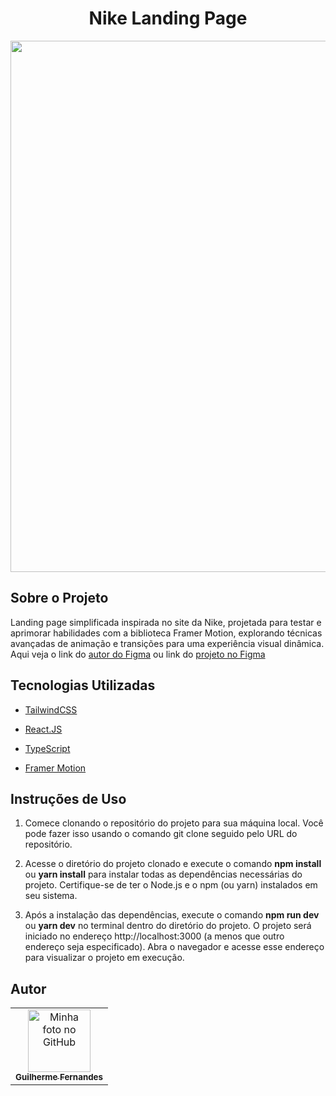 <h1 align="center">Nike Landing Page</h1>

<div align="center">
    <img src="https://github.com/user-attachments/assets/77393da3-cf28-4cb7-82c3-ce5f10bab717" width="850px"/>
</div>

## Sobre o Projeto

Landing page simplificada inspirada no site da Nike, projetada para testar e aprimorar habilidades com a biblioteca Framer Motion, explorando técnicas avançadas de animação e transições para uma experiência visual dinâmica. Aqui veja o link do <a href="https://www.figma.com/@irawan">autor do Figma</a> ou link do <a href="https://www.figma.com/file/dKRjB9bKCYlkFbDQ367g12/Nike-Website-Redesign-(Community)?type=design&node-id=1-2&t=UekFqrZ5uwHNfMMO-0">projeto no Figma</a>

## Tecnologias Utilizadas

- [TailwindCSS](https://tailwindcss.com/)

- [React.JS](https://react.dev/)

- [TypeScript](https://www.typescriptlang.org/)

- [Framer Motion](https://www.framer.com/motion/)

## Instruções de Uso

1. Comece clonando o repositório do projeto para sua máquina local. Você pode fazer isso usando o comando git clone seguido pelo URL do repositório.

2. Acesse o diretório do projeto clonado e execute o comando <strong>npm install</strong> ou <strong>yarn install</strong> para instalar todas as dependências necessárias do projeto. Certifique-se de ter o Node.js e o npm (ou yarn) instalados em seu sistema.

3. Após a instalação das dependências, execute o comando <strong>npm run dev</strong> ou <strong>yarn dev</strong> no terminal dentro do diretório do projeto. O projeto será iniciado no endereço http://localhost:3000 (a menos que outro endereço seja especificado). Abra o navegador e acesse esse endereço para visualizar o projeto em execução.

## Autor

<table>
  <tr>
    <td align="center">
      <a href="https://github.com/cguifernandes">
        <img src="https://avatars.githubusercontent.com/u/88489337?s=400&u=a2bec996eaf90a1f34fc0ab909f54df0ab065659&v=4" width="100px;" alt="Minha foto no GitHub"/><br>
        <sub>
          <b>Guilherme Fernandes</b>
        </sub>
      </a>
    </td>
  </tr>
</table>
